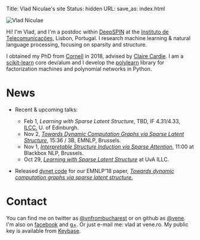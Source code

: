 Title: Vlad Niculae's site
Status: hidden
URL:
save_as: index.html

<img id="vladpic" class="marginnote" src="vlad-niculae.jpg" alt="Vlad Niculae" />

Hi! I'm Vlad, and I'm a postdoc within [DeepSPIN](https://deep-spin.github.io/)
at the [Instituto de Telecomunicações](https://www.it.pt), Lisbon, Portugal.
I research machine learning & natural language processing, focusing on sparsity
and structure.

I obtained my PhD from [Cornell](http://www.cs.cornell.edu/) in 2018,
advised by [Claire Cardie](http://www.cs.cornell.edu/home/cardie/).
I am a [scikit-learn](http://scikit-learn.org) core dev/alum and
I develop the [polylearn](http://contrib.scikit-learn.org/polylearn)
library for factorization machines and polynomial networks in Python.

# News
  - Recent & upcoming talks:
    - Feb 1, *Learning with Sparse Latent Structure*, TBD, IF 4.31/4.33, [ILCC](http://web.inf.ed.ac.uk/ilcc), U. of Edinburgh.
    - Nov 2, [*Towards Dynamic Computation Graphs via Sparse Latent Structure*](talks/18-sparsemap-emnlp.pdf), 15:36 / 3B, EMNLP, Brussels.
    - Nov 1, [*Interpretable Structure Induction via Sparse Attention*](talks/18-blackbox.pdf), 11:00 at Blackbox NLP, Brussels.
    - Oct 29, [*Learning with Sparse Latent Structure*](talks/18-sparsemap-amsterdam.pdf) at UvA ILLC.

  - Released
[dynet code](https://github.com/vene/sparsemap/tree/master/cpp) for our EMNLP'18
paper, [*Towards dynamic computation graphs via sparse latent
structure.*](https://arxiv.org/abs/1809.00653)

# Contact
You can find me on twitter as
[@vnfrombucharest](https://www.twitter.com/vnfrombucharest) or on github as
[@vene](https://www.github.com/vene). I'm also on
[facebook](https://www.facebook.com/vlad.niculae) and
[g+](http://gplus.to/vladn).
Or just e-mail me: vlad<span
style="display:none">hunter2</span> at vene.ro.
My public key is available from [Keybase](https://keybase.io/vladn).
